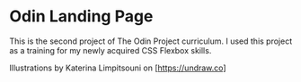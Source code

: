 # Odin Landing Page

This is the second project of The Odin Project curriculum. I used this project as a training for my newly acquired CSS Flexbox skills.

Illustrations by Katerina Limpitsouni on [https://undraw.co]